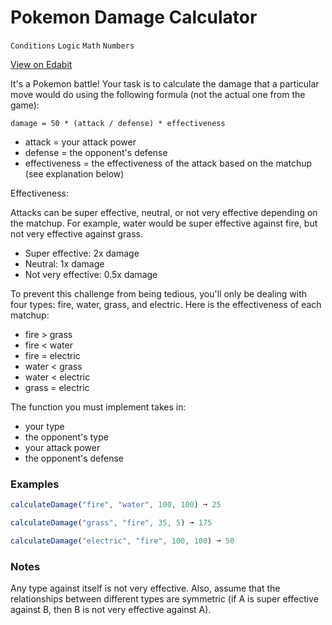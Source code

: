 # Pokemon Damage Calculator

`Conditions` `Logic` `Math` `Numbers`

[View on Edabit](https://edabit.com/challenge/3hgkBd68EyYQF9YxG)

It's a Pokemon battle! Your task is to calculate the damage that a particular move would do using the following formula (not the actual one from the game):

```
damage = 50 * (attack / defense) * effectiveness
```

- attack = your attack power
- defense = the opponent's defense
- effectiveness = the effectiveness of the attack based on the matchup (see explanation below)

Effectiveness:

Attacks can be super effective, neutral, or not very effective depending on the matchup. For example, water would be super effective against fire, but not very effective against grass.

- Super effective: 2x damage
- Neutral: 1x damage
- Not very effective: 0.5x damage

To prevent this challenge from being tedious, you'll only be dealing with four types: fire, water, grass, and electric. Here is the effectiveness of each matchup:

- fire > grass
- fire < water
- fire = electric
- water < grass
- water < electric
- grass = electric

The function you must implement takes in:

- your type
- the opponent's type
- your attack power
- the opponent's defense

### Examples

```js
calculateDamage("fire", "water", 100, 100) ➞ 25

calculateDamage("grass", "fire", 35, 5) ➞ 175

calculateDamage("electric", "fire", 100, 100) ➞ 50
```

### Notes

Any type against itself is not very effective. Also, assume that the relationships between different types are symmetric (if A is super effective against B, then B is not very effective against A).
